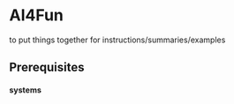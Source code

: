 
# AI4Fun
to put things together for instructions/summaries/examples

## Prerequisites
#### systems
